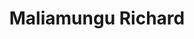 ---
title:  "Maliamungu Richard"
metadate: "hide"
categories: [ Premium, UI, Graphics ]
image: "/assets/images/story3.jpg"
visit: "https://crmrkt.com/jVMvBb"
---